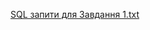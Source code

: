 [SQL запити для Завдання 1.txt](https://github.com/Palazaram/EmployeeAppUkrposhta/files/13198533/SQL.1.txt)
